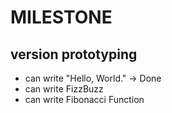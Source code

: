 MILESTONE
=========

version prototyping
-------------------
* can write "Hello, World." -> Done
* can write FizzBuzz
* can write Fibonacci Function